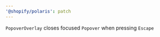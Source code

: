```yaml
---
'@shopify/polaris': patch
---
```


`PopoverOverlay` closes focused `Popover` when pressing `Escape`
